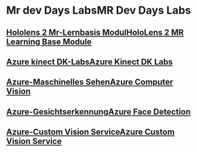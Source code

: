 # <a name="mr-dev-days-labs"></a><span data-ttu-id="0a5c6-101">Mr dev Days Labs</span><span class="sxs-lookup"><span data-stu-id="0a5c6-101">MR Dev Days Labs</span></span>

## <a name="hololens-2-mr-learning-base-modulehttpsdocsmicrosoftcomen-uswindowsmixed-realitymrlearning-base-ch1"></a>[<span data-ttu-id="0a5c6-102">Hololens 2 Mr-Lernbasis Modul</span><span class="sxs-lookup"><span data-stu-id="0a5c6-102">HoloLens 2 MR Learning Base Module</span></span>](https://docs.microsoft.com/en-us/windows/mixed-reality/mrlearning-base-ch1)
## <a name="azure-kinect-dk-labshttpsgithubcommicrosoftdocsmixed-realitytreedevdaysmixed-reality-docslabssetupmd"></a>[<span data-ttu-id="0a5c6-103">Azure kinect DK-Labs</span><span class="sxs-lookup"><span data-stu-id="0a5c6-103">Azure Kinect DK Labs</span></span>](https://github.com/MicrosoftDocs/mixed-reality/tree/DevDays/mixed-reality-docs/Labs/Setup.md)
## <a name="azure-computer-visionhttpsdocsmicrosoftcomen-usazurecognitive-servicescomputer-visionvision-api-how-to-topicshowtocallvisionapi"></a>[<span data-ttu-id="0a5c6-104">Azure-Maschinelles Sehen</span><span class="sxs-lookup"><span data-stu-id="0a5c6-104">Azure Computer Vision</span></span>](https://docs.microsoft.com/en-us/azure/cognitive-services/computer-vision/vision-api-how-to-topics/howtocallvisionapi)
## <a name="azure-face-detectionhttpsdocsmicrosoftcomen-usazurecognitive-servicesfaceface-api-how-to-topicshowtoidentifyfacesinimage"></a>[<span data-ttu-id="0a5c6-105">Azure-Gesichtserkennung</span><span class="sxs-lookup"><span data-stu-id="0a5c6-105">Azure Face Detection</span></span>](https://docs.microsoft.com/en-us/azure/cognitive-services/face/face-api-how-to-topics/howtoidentifyfacesinimage)
## <a name="azure-custom-vision-servicehttpsdocsmicrosoftcomen-usazurecognitive-servicescustom-vision-servicegetting-started-build-a-classifier"></a>[<span data-ttu-id="0a5c6-106">Azure-Custom Vision Service</span><span class="sxs-lookup"><span data-stu-id="0a5c6-106">Azure Custom Vision Service</span></span>](https://docs.microsoft.com/en-us/azure/cognitive-services/custom-vision-service/getting-started-build-a-classifier)
